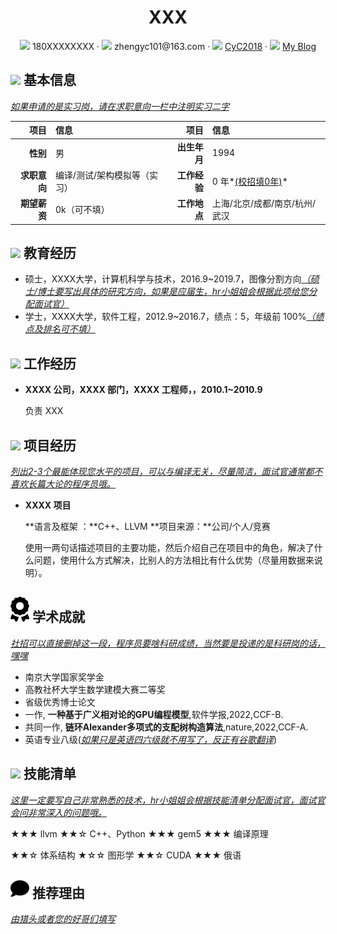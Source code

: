  <center>
     <h1>XXX</h1>
     <div>
         <span>
             <img src="assets/phone-solid.svg" width="18px">
             180XXXXXXXX
         </span>
         ·
         <span>
             <img src="assets/envelope-solid.svg" width="18px">
             zhengyc101@163.com
         </span>
         ·
         <span>
             <img src="assets/github-brands.svg" width="18px">
             <a href="https://github.com/CyC2018">CyC2018</a>
         </span>
         ·
         <span>
             <img src="assets/rss-solid.svg" width="18px">
             <a href="#">My Blog</a>
         </span>
     </div>
 </center>


 ## <img src="assets/info-circle-solid.svg" width="30px"> 基本信息

*<u>如果申请的是实习岗，请在求职意向一栏中注明实习二字</u>*

|         项目 | 信息                         |         项目 | 信息                          |
| -----------: | :--------------------------- | -----------: | :---------------------------- |
|     **性别** | 男                           | **出生年月** | 1994                          |
| **求职意向** | 编译/测试/架构模拟等（实习） | **工作经验** | 0 年*<u>(校招填0年)</u>*      |
| **期望薪资** | 0k（可不填）                 | **工作地点** | 上海/北京/成都/南京/杭州/武汉 |

## <img src="assets/graduation-cap-solid.svg" width="30px"> 教育经历

- 硕士，XXXX大学，计算机科学与技术，2016.9~2019.7，图像分割方向<u>*（硕士/博士要写出具体的研究方向，如果是应届生，hr小姐姐会根据此项给您分配面试官）*</u>
- 学士，XXXX大学，软件工程，2012.9~2016.7，绩点：5，年级前 100%<u>*（绩点及排名可不填）*</u>

## <img src="assets/briefcase-solid.svg" width="30px"> 工作经历

- **XXXX 公司，XXXX 部门，XXXX 工程师，，2010.1~2010.9**

   负责 XXX

## <img src="assets/project-diagram-solid.svg" width="30px"> 项目经历

<u>*列出2-3个最能体现您水平的项目，可以与编译无关，尽量简洁，面试官通常都不喜欢长篇大论的程序员哦。*</u>

- **XXXX 项目**

  **语言及框架 ：**C++、LLVM                                                                    **项目来源：**公司/个人/竞赛

  使用一两句话描述项目的主要功能，然后介绍自己在项目中的角色，解决了什么问题，使用什么方式解决，比别人的方法相比有什么优势（尽量用数据来说明）。
  

## <img src="assets/award-solid.svg" width="30px"> 学术成就

*<u>社招可以直接删掉这一段，程序员要啥科研成绩，当然要是投递的是科研岗的话，嘿嘿</u>*

- 南京大学国家奖学金
- 高教社杯大学生数学建模大赛二等奖
- 省级优秀博士论文
- 一作, **一种基于广义相对论的GPU编程模型**,软件学报,2022,CCF-B. 
- 共同一作, **链环Alexander多项式的支配树构造算法**,nature,2022,CCF-A.
- 英语专业八级(<u>*如果只是英语四六级就不用写了，反正有谷歌翻译*</u>)

## <img src="assets/tools-solid.svg" width="30px"> 技能清单

*<u>这里一定要写自己非常熟悉的技术，hr小姐姐会根据技能清单分配面试官，面试官会问非常深入的问题哦。</u>*

★★★ llvm						★★☆ C++、Python						★★★ gem5						★★★ 编译原理

★★☆ 体系结构                ★☆☆ 图形学                                    ★★☆ CUDA                        ★★★ 俄语

## <img src="assets/comment-solid.svg" width="30px"> 推荐理由

*<u>由猎头或者您的好哥们填写</u>*

